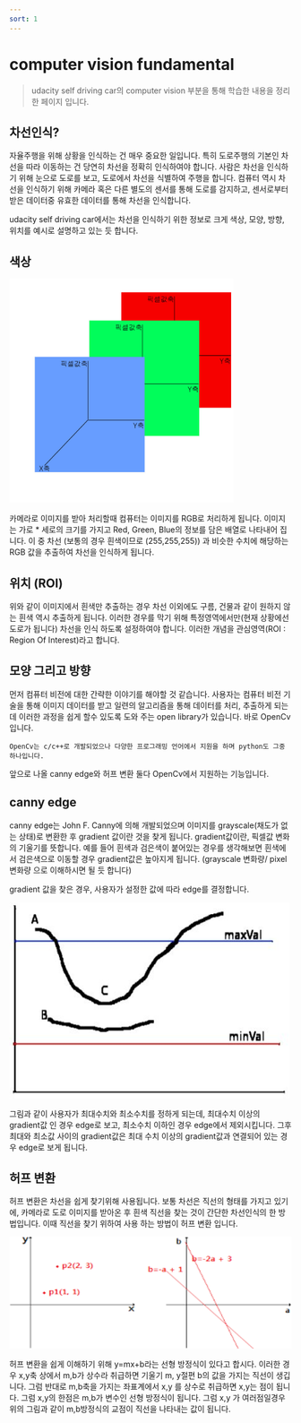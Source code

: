 ```yaml
---
sort: 1
---
```



# computer vision fundamental

> udacity self driving car의 computer vision 부분을 통해 학습한 내용을 정리한 페이지 입니다. 

## 차선인식?
자율주행을 위해 상황을 인식하는 건 매우 중요한 일입니다. 특히 도로주행의 기본인 차선을 따라 이동하는 건 당연히 차선을 정확히 인식하여야 합니다.
사람은 차선을 인식하기 위해 눈으로 도로를 보고, 도로에서 차선을 식별하여 주행을 합니다. 
컴퓨터 역시 차선을 인식하기 위해 카메라 혹은 다른 별도의 센서를 통해 도로를 감지하고, 센서로부터 받은 데이터중 유효한 데이터를 통해 차선을 인식합니다.

udacity self driving car에서는 차선을 인식하기 위한 정보로 크게 색상, 모양, 방향, 위치를 예시로 설명하고 있는 듯 합니다.

## 색상

<img src="/computervision/config/RGB.jpeg"  width="400" height="400">

카메라로 이미지를 받아 처리할때 컴퓨터는 이미지를 RGB로 처리하게 됩니다. 이미지는 가로 * 세로의 크기를 가지고 Red, Green, Blue의 정보를 담은 배열로 나타내어 집니다. 
이 중 차선 (보통의 경우 흰색이므로  (255,255,255)) 과 비슷한 수치에 해당하는 RGB 값을 추출하여 차선을 인식하게 됩니다.

## 위치 (ROI)
위와 같이 이미지에서 흰색만 추출하는 경우 차선 이외에도 구름, 건물과 같이 원하지 않는 흰색 역시 추출하게 됩니다. 
이러한 경우를 막기 위해 특정영역에서만(현재 상황에선 도로가 됩니다) 차선을 인식 하도록 설정하여야 합니다. 
이러한 개념을 관심영역(ROI : Region Of Interest)라고 합니다.

## 모양 그리고 방향

먼저 컴퓨터 비전에 대한 간략한 이야기를 해야할 것 같습니다. 
사용자는 컴퓨터 비전 기술을 통해 이미지 데이터를 받고 일련의 알고리즘을 통해 데이터를 처리, 추출하게 되는데 이러한 과정을 쉽게 할수 있도록 도와 주는 open library가 있습니다. 바로 OpenCv입니다.
```note
OpenCv는 c/c++로 개발되었으나 다양한 프로그래밍 언어에서 지원을 하며 python도 그중 하나입니다.
```
앞으로 나올 canny edge와 허프 변환 둘다 OpenCv에서 지원하는 기능입니다.

## canny edge 
canny edge는 John F. Canny에 의해 개발되었으며 이미지를 grayscale(채도가 없는 상태)로 변환한 후 gradient 값이란 것을 찾게 됩니다.
gradient값이란, 픽셀값 변화의 기울기를 뜻합니다. 
예를 들어 흰색과 검은색이 붙어있는 경우를 생각해보면 흰색에서 검은색으로 이동할 경우 gradient값은 높아지게 됩니다. (grayscale 변화량/ pixel 변화량 으로 이해하시면 될 듯 합니다)

gradient 값을 찾은 경우, 사용자가 설정한 값에 따라 edge를 결정합니다.

<img src="/computervision/config/canny.jpeg"  width="500" height="350">

그림과 같이 사용자가 최대수치와 최소수치를 정하게 되는데, 최대수치 이상의 gradient값 인 경우 edge로 보고, 최소수치 이하인 경우 edge에서 제외시킵니다. 그후 최대와 최소값 사이의 gradient값은 최대 수치 이상의 gradient값과 연결되어 있는 경우 edge로 보게 됩니다.

## 허프 변환

허프 변환은 차선을 쉽게 찾기위해 사용됩니다. 보통 차선은 직선의 형태를 가지고 있기에, 카메라로 도로 이미지를 받아온 후 흰색 직선을 찾는 것이 간단한 차선인식의 한 방법입니다. 이때 직선을 찾기 위하여 사용 하는 방법이 허프 변환 입니다.

<img src="/computervision/config/허프.png" width="600" height="200" >

허프 변환을 쉽게 이해하기 위해 y=mx+b라는 선형 방정식이 있다고 합시다. 이러한 경우 x,y축 상에서 m,b가 상수라 취급하면 기울기 m, y절편 b의 값을 가지는 직선이 생깁니다. 
그럼 반대로 m,b축을 가지는 좌표계에서 x,y 를 상수로 취급하면 x,y는 점이 됩니다. 그럼 x,y의 한점은 m,b가 변수인 선형 방정식이 됩니다.
그럼 x,y 가 여러점일경우 위의 그림과 같이 m,b방정식의 교점이 직선을 나타내는 값이 됩니다.

